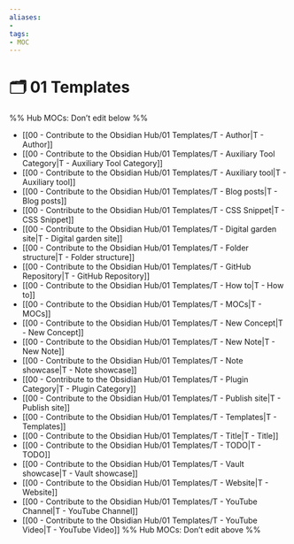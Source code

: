 ```yaml
---
aliases:
- 
tags: 
- MOC
---
```


# 🗂️ 01 Templates

%% Hub MOCs: Don’t edit below  %%
-  [[00 - Contribute to the Obsidian Hub/01 Templates/T - Author|T - Author]]
-  [[00 - Contribute to the Obsidian Hub/01 Templates/T - Auxiliary Tool Category|T - Auxiliary Tool Category]]
-  [[00 - Contribute to the Obsidian Hub/01 Templates/T - Auxiliary tool|T - Auxiliary tool]]
-  [[00 - Contribute to the Obsidian Hub/01 Templates/T - Blog posts|T - Blog posts]]
-  [[00 - Contribute to the Obsidian Hub/01 Templates/T - CSS Snippet|T - CSS Snippet]]
-  [[00 - Contribute to the Obsidian Hub/01 Templates/T - Digital garden site|T - Digital garden site]]
-  [[00 - Contribute to the Obsidian Hub/01 Templates/T - Folder structure|T - Folder structure]]
-  [[00 - Contribute to the Obsidian Hub/01 Templates/T - GitHub Repository|T - GitHub Repository]]
-  [[00 - Contribute to the Obsidian Hub/01 Templates/T - How to|T - How to]]
-  [[00 - Contribute to the Obsidian Hub/01 Templates/T - MOCs|T - MOCs]]
-  [[00 - Contribute to the Obsidian Hub/01 Templates/T - New Concept|T - New Concept]]
-  [[00 - Contribute to the Obsidian Hub/01 Templates/T - New Note|T - New Note]]
-  [[00 - Contribute to the Obsidian Hub/01 Templates/T - Note showcase|T - Note showcase]]
-  [[00 - Contribute to the Obsidian Hub/01 Templates/T - Plugin Category|T - Plugin Category]]
-  [[00 - Contribute to the Obsidian Hub/01 Templates/T - Publish site|T - Publish site]]
-  [[00 - Contribute to the Obsidian Hub/01 Templates/T - Templates|T - Templates]]
-  [[00 - Contribute to the Obsidian Hub/01 Templates/T - Title|T - Title]]
-  [[00 - Contribute to the Obsidian Hub/01 Templates/T - TODO|T - TODO]]
-  [[00 - Contribute to the Obsidian Hub/01 Templates/T - Vault showcase|T - Vault showcase]]
-  [[00 - Contribute to the Obsidian Hub/01 Templates/T - Website|T - Website]]
-  [[00 - Contribute to the Obsidian Hub/01 Templates/T - YouTube Channel|T - YouTube Channel]]
-  [[00 - Contribute to the Obsidian Hub/01 Templates/T - YouTube Video|T - YouTube Video]]
%% Hub MOCs: Don’t edit above  %%

